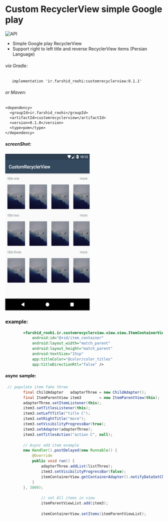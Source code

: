 # Custom RecyclerView simple Google play 

  ![API](https://img.shields.io/badge/API-14%2B-blue.svg?style=flat)

  - Simple  Google play RecyclerView
  - Support right to left title and reverse RecyclerView items (Persian Language)



 ###### via Gradle: 

```Gradle
   implementation 'ir.farshid_roohi:customrecyclerview:0.1.1'
```
###### or Maven:
 ```Maven
 <dependency>
   <groupId>ir.farshid_roohi</groupId>
   <artifactId>customrecyclerview</artifactId>
   <version>0.1.0</version>
   <type>pom</type>
 </dependency>
 ```

##### screenShot: 

<img src="https://raw.githubusercontent.com/FarshidRoohi/CustomRecyclerView/master/art/img.png" alt="screen show" width="270px" height="500px">

### example: 

```XML
        <farshid_roohi.ir.customrecyclerview.view.view.ItemContainerView
            android:id="@+id/item_container"
            android:layout_width="match_parent"
            android:layout_height="match_parent"
            android:textSize="15sp"
            app:titleColor="@color/color_titles"
            app:titleDirectionRtl="false" />

```
#### async sample:

```Java
 // populate item fake three
        final ChildAdapter   adapterThree = new ChildAdapter();
        final ItemParentView item3        = new ItemParentView(this);
        adapterThree.setItemListener(this);
        item3.setTitlesListener(this);
        item3.setLeftTitle("title C");
        item3.setRightTitle("more");
        item3.setVisibilityProgressBar(true);
        item3.setAdapter(adapterThree);
        item3.setTitlesAction("action C", null);

        // Async add item example
        new Handler().postDelayed(new Runnable() {
            @Override
            public void run() {
                adapterThree.addList(listThree);
                item3.setVisibilityProgressBar(false);
                itemContainerView.getContainerAdapter().notifyDataSetChanged();
            }
        }, 3000);
        
                // set All items in view
                itemParentViewList.add(item3);
        
                itemContainerView.setItems(itemParentViewList);
```